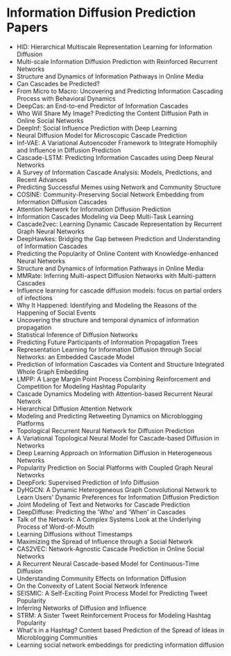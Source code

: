 # Information Diffusion Prediction Papers

<ul>

                             

 <li><a target="_blank" href="https://github.com/manjunath5496/Information-Diffusion-Prediction-Papers/blob/master/d(1).pdf" style="text-decoration:none;">HID: Hierarchical Multiscale Representation Learning for Information Diffusion</a></li>

 <li><a target="_blank" href="https://github.com/manjunath5496/Information-Diffusion-Prediction-Papers/blob/master/d(2).pdf" style="text-decoration:none;">Multi-scale Information Diffusion Prediction with Reinforced Recurrent Networks</a></li>

<li><a target="_blank" href="https://github.com/manjunath5496/Information-Diffusion-Prediction-Papers/blob/master/d(3).pdf" style="text-decoration:none;">Structure and Dynamics of Information Pathways in Online Media</a></li>
 <li><a target="_blank" href="https://github.com/manjunath5496/Information-Diffusion-Prediction-Papers/blob/master/d(4).pdf" style="text-decoration:none;">Can Cascades be Predicted?</a></li>                              
<li><a target="_blank" href="https://github.com/manjunath5496/Information-Diffusion-Prediction-Papers/blob/master/d(5).pdf" style="text-decoration:none;">From Micro to Macro: Uncovering and Predicting Information Cascading Process with Behavioral Dynamics</a></li>
<li><a target="_blank" href="https://github.com/manjunath5496/Information-Diffusion-Prediction-Papers/blob/master/d(6).pdf" style="text-decoration:none;">DeepCas: an End-to-end Predictor of Information Cascades</a></li>
 <li><a target="_blank" href="https://github.com/manjunath5496/Information-Diffusion-Prediction-Papers/blob/master/d(7).pdf" style="text-decoration:none;">Who Will Share My Image? Predicting the Content Diffusion Path in Online Social Networks</a></li>

 <li><a target="_blank" href="https://github.com/manjunath5496/Information-Diffusion-Prediction-Papers/blob/master/d(8).pdf" style="text-decoration:none;">DeepInf: Social Influence Prediction with Deep Learning</a></li>
   <li><a target="_blank" href="https://github.com/manjunath5496/Information-Diffusion-Prediction-Papers/blob/master/d(9).pdf" style="text-decoration:none;">Neural Diffusion Model for Microscopic Cascade Prediction</a></li>
  
   
 <li><a target="_blank" href="https://github.com/manjunath5496/Information-Diffusion-Prediction-Papers/blob/master/d(10).pdf" style="text-decoration:none;">Inf-VAE: A Variational Autoencoder Framework to Integrate Homophily and Influence in Diffusion Prediction </a></li>                              
<li><a target="_blank" href="https://github.com/manjunath5496/Information-Diffusion-Prediction-Papers/blob/master/d(11).pdf" style="text-decoration:none;">Cascade-LSTM: Predicting Information Cascades using Deep Neural Networks</a></li>
<li><a target="_blank" href="https://github.com/manjunath5496/Information-Diffusion-Prediction-Papers/blob/master/d(12).pdf" style="text-decoration:none;">A Survey of Information Cascade Analysis: Models, Predictions, and Recent Advances</a></li>
<li><a target="_blank" href="https://github.com/manjunath5496/Information-Diffusion-Prediction-Papers/blob/master/d(13).pdf" style="text-decoration:none;">Predicting Successful Memes using Network and Community Structure</a></li>

<li><a target="_blank" href="https://github.com/manjunath5496/Information-Diffusion-Prediction-Papers/blob/master/d(14).pdf" style="text-decoration:none;">COSINE: Community-Preserving Social Network Embedding from Information Diffusion Cascades</a></li>
                              
<li><a target="_blank" href="https://github.com/manjunath5496/Information-Diffusion-Prediction-Papers/blob/master/d(15).pdf" style="text-decoration:none;">Attention Network for Information Diffusion Prediction</a></li>

<li><a target="_blank" href="https://github.com/manjunath5496/Information-Diffusion-Prediction-Papers/blob/master/d(16).pdf" style="text-decoration:none;">Information Cascades Modeling via Deep Multi-Task Learning</a></li>

  <li><a target="_blank" href="https://github.com/manjunath5496/Information-Diffusion-Prediction-Papers/blob/master/d(17).pdf" style="text-decoration:none;">Cascade2vec: Learning Dynamic Cascade Representation by Recurrent Graph Neural Networks</a></li>   
  
<li><a target="_blank" href="https://github.com/manjunath5496/Information-Diffusion-Prediction-Papers/blob/master/d(18).pdf" style="text-decoration:none;">DeepHawkes: Bridging the Gap between Prediction and Understanding of Information Cascades</a></li> 

  
<li><a target="_blank" href="https://github.com/manjunath5496/Information-Diffusion-Prediction-Papers/blob/master/d(19).pdf" style="text-decoration:none;">Predicting the Popularity of Online Content with Knowledge-enhanced Neural Networks</a></li> 

<li><a target="_blank" href="https://github.com/manjunath5496/Information-Diffusion-Prediction-Papers/blob/master/d(20).pdf" style="text-decoration:none;">Structure and Dynamics of Information Pathways in Online Media</a></li>

<li><a target="_blank" href="https://github.com/manjunath5496/Information-Diffusion-Prediction-Papers/blob/master/d(21).pdf" style="text-decoration:none;">MMRate: Inferring Multi-aspect Diffusion Networks with Multi-pattern Cascades</a></li>
<li><a target="_blank" href="https://github.com/manjunath5496/Information-Diffusion-Prediction-Papers/blob/master/d(22).pdf" style="text-decoration:none;">Influence learning for cascade diffusion models: focus on partial orders of infections</a></li> 
 <li><a target="_blank" href="https://github.com/manjunath5496/Information-Diffusion-Prediction-Papers/blob/master/d(23).pdf" style="text-decoration:none;">Why It Happened: Identifying and Modeling the Reasons of the Happening of Social Events</a></li> 
 

   <li><a target="_blank" href="https://github.com/manjunath5496/Information-Diffusion-Prediction-Papers/blob/master/d(24).pdf" style="text-decoration:none;">Uncovering the structure and temporal dynamics of information propagation</a></li>
 
   <li><a target="_blank" href="https://github.com/manjunath5496/Information-Diffusion-Prediction-Papers/blob/master/d(25).pdf" style="text-decoration:none;">Statistical Inference of Diffusion Networks</a></li>                              
 <li><a target="_blank" href="https://github.com/manjunath5496/Information-Diffusion-Prediction-Papers/blob/master/d(26).pdf" style="text-decoration:none;">Predicting Future Participants of Information Propagation Trees</a></li>
 <li><a target="_blank" href="https://github.com/manjunath5496/Information-Diffusion-Prediction-Papers/blob/master/d(27).pdf" style="text-decoration:none;">Representation Learning for Information Diffusion through Social Networks: an Embedded Cascade Model</a></li>
   
 
   <li><a target="_blank" href="https://github.com/manjunath5496/Information-Diffusion-Prediction-Papers/blob/master/d(28).pdf" style="text-decoration:none;">Prediction of Information Cascades via Content and Structure Integrated Whole Graph Embedding</a></li>
 
   <li><a target="_blank" href="https://github.com/manjunath5496/Information-Diffusion-Prediction-Papers/blob/master/d(29).pdf" style="text-decoration:none;">LMPP: A Large Margin Point Process Combining Reinforcement and Competition for Modeling Hashtag Popularity</a></li>                              

  <li><a target="_blank" href="https://github.com/manjunath5496/Information-Diffusion-Prediction-Papers/blob/master/d(30).pdf" style="text-decoration:none;">Cascade Dynamics Modeling with Attention-based Recurrent Neural Network</a></li>
 
   <li><a target="_blank" href="https://github.com/manjunath5496/Information-Diffusion-Prediction-Papers/blob/master/d(31).pdf" style="text-decoration:none;">Hierarchical Diffusion Attention Network</a></li> 
    <li><a target="_blank" href="https://github.com/manjunath5496/Information-Diffusion-Prediction-Papers/blob/master/d(32).pdf" style="text-decoration:none;">Modeling and Predicting Retweeting Dynamics on Microblogging Platforms</a></li> 

   <li><a target="_blank" href="https://github.com/manjunath5496/Information-Diffusion-Prediction-Papers/blob/master/d(33).pdf" style="text-decoration:none;">Topological Recurrent Neural Network for Diffusion Prediction</a></li>                              

  <li><a target="_blank" href="https://github.com/manjunath5496/Information-Diffusion-Prediction-Papers/blob/master/d(34).pdf" style="text-decoration:none;">A Variational Topological Neural Model for Cascade-based Diffusion in Networks</a></li> 
 
  <li><a target="_blank" href="https://github.com/manjunath5496/Information-Diffusion-Prediction-Papers/blob/master/d(35).pdf" style="text-decoration:none;">Deep Learning Approach on Information Diffusion in Heterogeneous Networks</a></li> 

  <li><a target="_blank" href="https://github.com/manjunath5496/Information-Diffusion-Prediction-Papers/blob/master/d(36).pdf" style="text-decoration:none;">Popularity Prediction on Social Platforms with Coupled Graph Neural Networks</a></li> 
 
<li><a target="_blank" href="https://github.com/manjunath5496/Information-Diffusion-Prediction-Papers/blob/master/d(37).pdf" style="text-decoration:none;">DeepFork: Supervised Prediction of Info Diffusion</a></li>
 <li><a target="_blank" href="https://github.com/manjunath5496/Information-Diffusion-Prediction-Papers/blob/master/d(38).pdf" style="text-decoration:none;">DyHGCN: A Dynamic Heterogeneous Graph Convolutional Network to Learn Users' Dynamic Preferences for Information Diffusion Prediction</a></li>
<li><a target="_blank" href="https://github.com/manjunath5496/Information-Diffusion-Prediction-Papers/blob/master/d(39).pdf" style="text-decoration:none;">Joint Modeling of Text and Networks for Cascade Prediction</a></li>
 <li><a target="_blank" href="https://github.com/manjunath5496/Information-Diffusion-Prediction-Papers/blob/master/d(40).pdf" style="text-decoration:none;">DeepDiffuse: Predicting the 'Who' and 'When' in Cascades</a></li>                              
<li><a target="_blank" href="https://github.com/manjunath5496/Information-Diffusion-Prediction-Papers/blob/master/d(41).pdf" style="text-decoration:none;">Talk of the Network: A Complex Systems Look at the Underlying Process of Word-of-Mouth</a></li>
<li><a target="_blank" href="https://github.com/manjunath5496/Information-Diffusion-Prediction-Papers/blob/master/d(42).pdf" style="text-decoration:none;">Learning Diffusions without Timestamps</a></li>
 
  <li><a target="_blank" href="https://github.com/manjunath5496/Information-Diffusion-Prediction-Papers/blob/master/d(43).pdf" style="text-decoration:none;">Maximizing the Spread of Influence through a Social Network</a></li>
 <li><a target="_blank" href="https://github.com/manjunath5496/Information-Diffusion-Prediction-Papers/blob/master/d(44).pdf" style="text-decoration:none;">CAS2VEC: Network-Agnostic Cascade Prediction in Online Social Networks</a></li>
   <li><a target="_blank" href="https://github.com/manjunath5496/Information-Diffusion-Prediction-Papers/blob/master/d(45).pdf" style="text-decoration:none;">A Recurrent Neural Cascade-based Model for Continuous-Time Diffusion</a></li>  
   
<li><a target="_blank" href="https://github.com/manjunath5496/Information-Diffusion-Prediction-Papers/blob/master/d(46).pdf" style="text-decoration:none;">Understanding Community Effects on Information Diffusion</a></li> 
                             
<li><a target="_blank" href="https://github.com/manjunath5496/Information-Diffusion-Prediction-Papers/blob/master/d(47).pdf" style="text-decoration:none;">On the Convexity of Latent Social Network Inference</a></li>
<li><a target="_blank" href="https://github.com/manjunath5496/Information-Diffusion-Prediction-Papers/blob/master/d(48).pdf" style="text-decoration:none;">SEISMIC: A Self-Exciting Point Process Model for Predicting Tweet Popularity</a></li>

<li><a target="_blank" href="https://github.com/manjunath5496/Information-Diffusion-Prediction-Papers/blob/master/d(49).pdf" style="text-decoration:none;">Inferring Networks of Diffusion and Influence</a></li>
                              
<li><a target="_blank" href="https://github.com/manjunath5496/Information-Diffusion-Prediction-Papers/blob/master/d(50).pdf" style="text-decoration:none;">STRM: A Sister Tweet Reinforcement Process for Modeling Hashtag Popularity</a></li>
<li><a target="_blank" href="https://github.com/manjunath5496/Information-Diffusion-Prediction-Papers/blob/master/d(51).pdf" style="text-decoration:none;">What's in a Hashtag?
Content based Prediction of the Spread of Ideas in Microblogging Communities</a></li>
<li><a target="_blank" href="https://github.com/manjunath5496/Information-Diffusion-Prediction-Papers/blob/master/d(52).pdf" style="text-decoration:none;">Learning social network embeddings for predicting information diffusion</a></li>

</ul>
